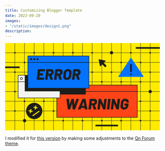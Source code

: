 ```yaml
---
title: Customizing Blogger Template
date: 2023-09-20
images: 
- "/static/images/design1.png"
description: 
---
```


<img src="/static/images/404.png">


I modified it for [this version](https://argogur.blogspot.com/) by making some adjustments to the [Qn Forum theme](https://github.com/mhdfasilwyd/Qn-Forum-Blogger).